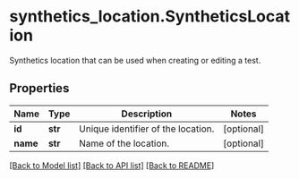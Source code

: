 # synthetics_location.SyntheticsLocation

Synthetics location that can be used when creating or editing a test.
## Properties
Name | Type | Description | Notes
------------ | ------------- | ------------- | -------------
**id** | **str** | Unique identifier of the location. | [optional] 
**name** | **str** | Name of the location. | [optional] 

[[Back to Model list]](../README.md#documentation-for-models) [[Back to API list]](../README.md#documentation-for-api-endpoints) [[Back to README]](../README.md)



